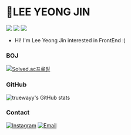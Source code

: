 # 👋LEE YEONG JIN
<img src="https://img.shields.io/badge/React-blue?style=flat-square&logo=React&logoColor=white"/> <img src="https://img.shields.io/badge/HTML-red?style=flat-square&logo=HTML&logoColor=white"/> <img src="https://img.shields.io/badge/CSS-7F52FF?style=flat-square&logo=CSS&logoColor=white"/>

- Hi! I'm Lee Yeong Jin interested in FrontEnd :)

### BOJ
[![Solved.ac프로필](http://mazassumnida.wtf/api/v2/generate_badge?boj=abc9455)](https://solved.ac/abc9455)

### GitHub
![truewayy's GitHub stats](https://github-readme-stats.vercel.app/api?username=truewayy&theme=calm&show_icons=true)

### Contact
[![Instagram](https://img.shields.io/badge/-Instagram-E4405F?style=flat-square&logo=instagram&logoColor=white&link=https://www.instagram.com/oowls619/)](https://www.instagram.com/oowls619/)
[![Email](https://img.shields.io/badge/-Email-EA4335?style=flat-square&logo=gmail&logoColor=white&link=mailto:dldudwls888@gmail.com)](mailto:dldudwls888@gmail.com)
<!--
**truewayy/truewayy** is a ✨ _special_ ✨ repository because its `README.md` (this file) appears on your GitHub profile.

Here are some ideas to get you started:

- 🔭 I’m currently working on ...
- 🌱 I’m currently learning ...
- 👯 I’m looking to collaborate on ...
- 🤔 I’m looking for help with ...
- 💬 Ask me about ...
- 📫 How to reach me: ...
- 😄 Pronouns: ...
- ⚡ Fun fact: ...
-->
